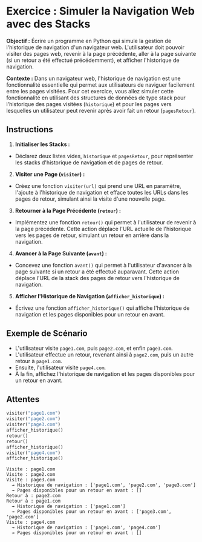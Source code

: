 # Exercice : Simuler la Navigation Web avec des Stacks

**Objectif :** Écrire un programme en Python qui simule la gestion de l'historique de navigation d'un navigateur web. L'utilisateur doit pouvoir visiter des pages web, revenir à la page précédente, aller à la page suivante (si un retour a été effectué précédemment), et afficher l'historique de navigation.

**Contexte :** Dans un navigateur web, l'historique de navigation est une fonctionnalité essentielle qui permet aux utilisateurs de naviguer facilement entre les pages visitées. Pour cet exercice, vous allez simuler cette fonctionnalité en utilisant des structures de données de type stack pour l'historique des pages visitées (`historique`) et pour les pages vers lesquelles un utilisateur peut revenir après avoir fait un retour (`pagesRetour`).

## Instructions

1. **Initialiser les Stacks :**

- Déclarez deux listes vides, `historique` et `pagesRetour`, pour représenter les stacks d'historique de navigation et de pages de retour.

2. **Visiter une Page (`visiter`) :**

- Créez une fonction `visiter(url)` qui prend une URL en paramètre, l'ajoute à l'historique de navigation et efface toutes les URLs dans les pages de retour, simulant ainsi la visite d'une nouvelle page.

3. **Retourner à la Page Précédente (`retour`) :**

- Implémentez une fonction `retour()` qui permet à l'utilisateur de revenir à la page précédente. Cette action déplace l'URL actuelle de l'historique vers les pages de retour, simulant un retour en arrière dans la navigation.

4. **Avancer à la Page Suivante (`avant`) :**

- Concevez une fonction `avant()` qui permet à l'utilisateur d'avancer à la page suivante si un retour a été effectué auparavant. Cette action déplace l'URL de la stack des pages de retour vers l'historique de navigation.

5. **Afficher l'Historique de Navigation (`afficher_historique`) :**

- Écrivez une fonction `afficher_historique()` qui affiche l'historique de navigation et les pages disponibles pour un retour en avant.

## Exemple de Scénario

- L'utilisateur visite `page1.com`, puis `page2.com`, et enfin `page3.com`.
- L'utilisateur effectue un retour, revenant ainsi à `page2.com`, puis un autre retour à `page1.com`.
- Ensuite, l'utilisateur visite `page4.com`.
- À la fin, affichez l'historique de navigation et les pages disponibles pour un retour en avant.

## Attentes

```python
visiter("page1.com")
visiter("page2.com")
visiter("page3.com")
afficher_historique()
retour()
retour()
afficher_historique()
visiter("page4.com")
afficher_historique()
```

```
Visite : page1.com
Visite : page2.com
Visite : page3.com
  → Historique de navigation : ['page1.com', 'page2.com', 'page3.com']
  → Pages disponibles pour un retour en avant : []
Retour à : page2.com
Retour à : page1.com
  → Historique de navigation : ['page1.com']
  → Pages disponibles pour un retour en avant : ['page3.com', 'page2.com']
Visite : page4.com
  → Historique de navigation : ['page1.com', 'page4.com']
  → Pages disponibles pour un retour en avant : []
```